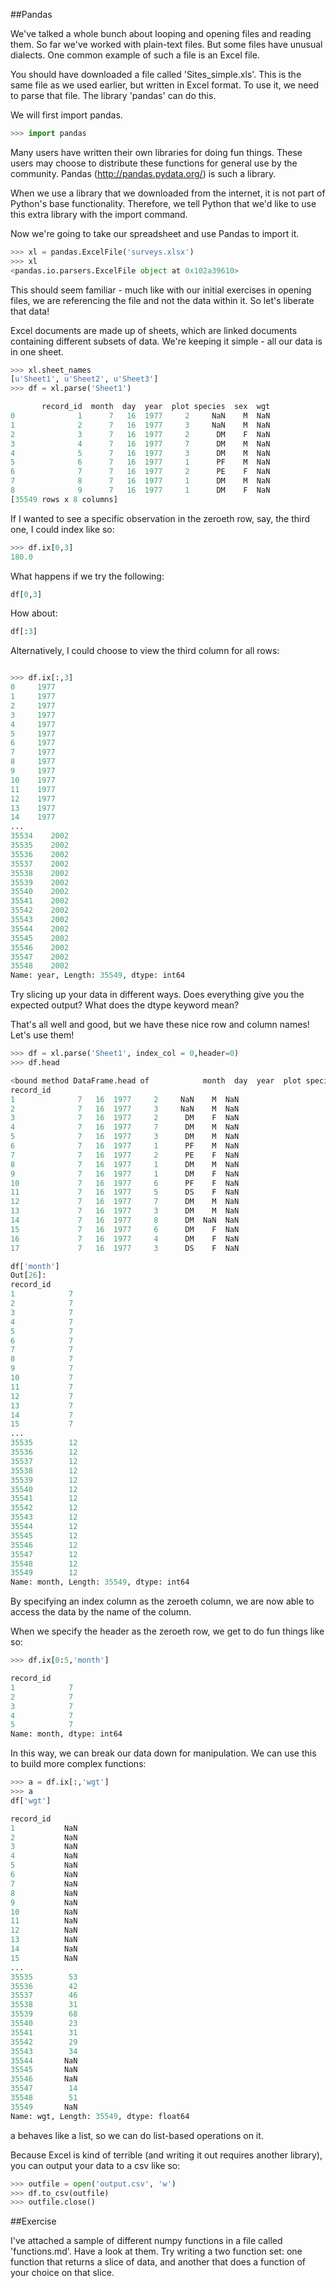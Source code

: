 ##Pandas

We've talked a whole bunch about looping and opening files and reading them. So far we've worked with plain-text files. But some files have unusual dialects. One common example of such a file is an Excel file.

You should have downloaded a file called 'Sites_simple.xls'. This is the same file as we used earlier, but written in Excel format. To use it, we need to parse that file. The library 'pandas' can do this.

We will first import pandas.

```python
>>> import pandas
```

Many users have written their own libraries for doing fun things. These users may choose to distribute these functions for general use by the community. Pandas (http://pandas.pydata.org/) is such a library.

When we use a library that we downloaded from the internet, it is not part of Python's base functionality. Therefore, we tell Python that we'd like to use this extra library with the import command.

Now we're going to take our spreadsheet and use Pandas to import it.

```python
>>> xl = pandas.ExcelFile('surveys.xlsx')
>>> xl
<pandas.io.parsers.ExcelFile object at 0x102a39610>
```
This should seem familiar - much like with our initial exercises in opening files, we are referencing the file and not the data within it. So let's liberate that data!

Excel documents are made up of sheets, which are linked documents containing different subsets of data. We're keeping it simple - all our data is in one sheet.

```python
>>> xl.sheet_names
[u'Sheet1', u'Sheet2', u'Sheet3']
>>> df = xl.parse('Sheet1')

       record_id  month  day  year  plot species  sex  wgt
0              1      7   16  1977     2     NaN    M  NaN
1              2      7   16  1977     3     NaN    M  NaN
2              3      7   16  1977     2      DM    F  NaN
3              4      7   16  1977     7      DM    M  NaN
4              5      7   16  1977     3      DM    M  NaN
5              6      7   16  1977     1      PF    M  NaN
6              7      7   16  1977     2      PE    F  NaN
7              8      7   16  1977     1      DM    M  NaN
8              9      7   16  1977     1      DM    F  NaN
[35549 rows x 8 columns]
```

If I wanted to see a specific observation in the zeroeth row, say, the third one, I could index like so:

```python
>>> df.ix[0,3]
180.0
```

What happens if we try the following:

```python
df[0,3]
```

How about:

```python
df[:3]
```

Alternatively, I could choose to view the third column for all rows:

```python

>>> df.ix[:,3]
0     1977
1     1977
2     1977
3     1977
4     1977
5     1977
6     1977
7     1977
8     1977
9     1977
10    1977
11    1977
12    1977
13    1977
14    1977
...
35534    2002
35535    2002
35536    2002
35537    2002
35538    2002
35539    2002
35540    2002
35541    2002
35542    2002
35543    2002
35544    2002
35545    2002
35546    2002
35547    2002
35548    2002
Name: year, Length: 35549, dtype: int64

```

Try slicing up your data in different ways. Does everything give you the expected output? What does the dtype keyword mean?

That's all well and good, but we have these nice row and column names! Let's use them!

```python
>>> df = xl.parse('Sheet1', index_col = 0,header=0)
>>> df.head

<bound method DataFrame.head of            month  day  year  plot species  sex  wgt
record_id                                          
1              7   16  1977     2     NaN    M  NaN
2              7   16  1977     3     NaN    M  NaN
3              7   16  1977     2      DM    F  NaN
4              7   16  1977     7      DM    M  NaN
5              7   16  1977     3      DM    M  NaN
6              7   16  1977     1      PF    M  NaN
7              7   16  1977     2      PE    F  NaN
8              7   16  1977     1      DM    M  NaN
9              7   16  1977     1      DM    F  NaN
10             7   16  1977     6      PF    F  NaN
11             7   16  1977     5      DS    F  NaN
12             7   16  1977     7      DM    M  NaN
13             7   16  1977     3      DM    M  NaN
14             7   16  1977     8      DM  NaN  NaN
15             7   16  1977     6      DM    F  NaN
16             7   16  1977     4      DM    F  NaN
17             7   16  1977     3      DS    F  NaN

df['month']
Out[26]: 
record_id
1            7
2            7
3            7
4            7
5            7
6            7
7            7
8            7
9            7
10           7
11           7
12           7
13           7
14           7
15           7
...
35535        12
35536        12
35537        12
35538        12
35539        12
35540        12
35541        12
35542        12
35543        12
35544        12
35545        12
35546        12
35547        12
35548        12
35549        12
Name: month, Length: 35549, dtype: int64
```

By specifying an index column as the zeroeth column, we are now able to access the data by the name of the column.

When we specify the header as the zeroeth row, we get to do fun things like so:

```python
>>> df.ix[0:5,'month']

record_id
1            7
2            7
3            7
4            7
5            7
Name: month, dtype: int64

```

In this way, we can break our data down for manipulation. We can use this to build more complex functions:

```python
>>> a = df.ix[:,'wgt']
>>> a
df['wgt']

record_id
1           NaN
2           NaN
3           NaN
4           NaN
5           NaN
6           NaN
7           NaN
8           NaN
9           NaN
10          NaN
11          NaN
12          NaN
13          NaN
14          NaN
15          NaN
...
35535        53
35536        42
35537        46
35538        31
35539        68
35540        23
35541        31
35542        29
35543        34
35544       NaN
35545       NaN
35546       NaN
35547        14
35548        51
35549       NaN
Name: wgt, Length: 35549, dtype: float64
```

a behaves like a list, so we can do list-based operations on it.

Because Excel is kind of terrible (and writing it out requires another library), you can output your data to a csv like so:

```python
>>> outfile = open('output.csv', 'w')
>>> df.to_csv(outfile)
>>> outfile.close()
```


##Exercise

I've attached a sample of different numpy functions in a file called 'functions.md'. Have a look at them. Try writing a two function set: one function that returns a slice of data, and another that does a function of your choice on that slice.


